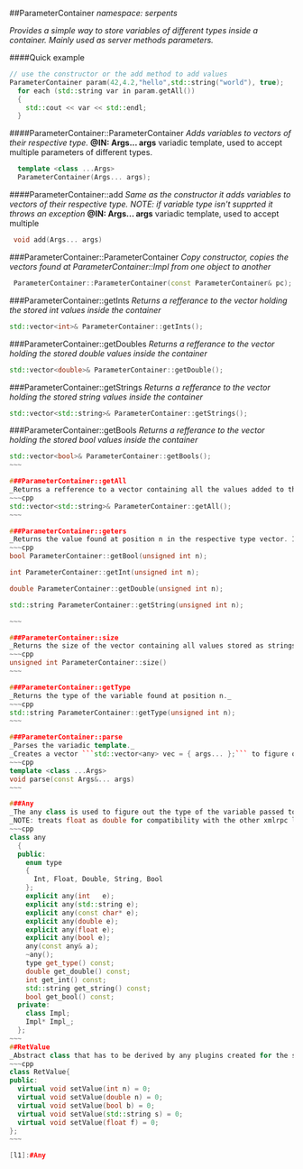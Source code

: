 ##ParameterContainer
_namespace: serpents_


_Provides a simple way to store variables of different types inside a container. Mainly used as server methods parameters._

####Quick example

~~~cpp
// use the constructor or the add method to add values
ParameterContainer param(42,4.2,"hello",std::string("world"), true); 
  for each (std::string var in param.getAll())
  {
    std::cout << var << std::endl;
  }
~~~
####ParameterContainer::ParameterContainer
_Adds variables to vectors of their respective type._
**@IN: Args... args** variadic template, used to accept multiple parameters of different types.
~~~cpp
  template <class ...Args>
  ParameterContainer(Args... args);
~~~
####ParameterContainer::add
_Same as the constructor it adds variables to vectors of their respective type._
_NOTE: if variable type isn't supprted it throws an exception_
**@IN: Args... args** variadic template, used to accept multiple
~~~cpp
 void add(Args... args)
~~~

###ParameterContainer::ParameterContainer
_Copy constructor, copies the vectors found at ParameterContainer::Impl from one object to another_
~~~cpp
 ParameterContainer::ParameterContainer(const ParameterContainer& pc);
~~~

###ParameterContainer::getInts
_Returns a refferance to the vector holding the stored int values inside the container_
~~~cpp
std::vector<int>& ParameterContainer::getInts();
~~~

###ParameterContainer::getDoubles
_Returns a refferance to the vector holding the stored double values inside the container_

~~~cpp
std::vector<double>& ParameterContainer::getDouble();
~~~

###ParameterContainer::getStrings
_Returns a refferance to the vector holding the stored string values inside the container_
~~~cpp
std::vector<std::string>& ParameterContainer::getStrings();
~~~

###ParameterContainer::getBools
_Returns a refferance to the vector holding the stored bool values inside the container_
~~~~cpp
std::vector<bool>& ParameterContainer::getBools();
~~~

###ParameterContainer::getAll
_Returns a refference to a vector containing all the values added to the ParameterContainer converted to string values._
~~~cpp
std::vector<std::string>& ParameterContainer::getAll();
~~~

###ParameterContainer::geters
_Returns the value found at position n in the respective type vector. If no value is found throws ParamContainerException._
~~~cpp
bool ParameterContainer::getBool(unsigned int n);

int ParameterContainer::getInt(unsigned int n);

double ParameterContainer::getDouble(unsigned int n);

std::string ParameterContainer::getString(unsigned int n);

~~~

###ParameterContainer::size
_Returns the size of the vector containing all values stored as strings._
~~~cpp
unsigned int ParameterContainer::size()
~~~

###ParameterContainer::getType
_Returns the type of the variable found at position n._
~~~cpp
std::string ParameterContainer::getType(unsigned int n);
~~~

###ParameterContainer::parse
_Parses the variadic template._
_Creates a vector ```std::vector<any> vec = { args... };``` to figure out the type of the parameters. Depending on the type deduced by the [any][l1] class constructor it places the variable in the respective type vector. Also stores its type and the variable itself as a string in the 'All' vector._
~~~cpp
template <class ...Args>
void parse(const Args&... args)
~~~

###Any
_The any class is used to figure out the type of the variable passed to ParameterContainer::parse_
_NOTE: treats float as double for compatibility with the other xmlrpc libs used._
~~~cpp
class any
  {
  public:
    enum type 
    { 
      Int, Float, Double, String, Bool
    };
    explicit any(int   e);
    explicit any(std::string e);
    explicit any(const char* e);
    explicit any(double e);
    explicit any(float e); 
    explicit any(bool e);
    any(const any& a);
    ~any();
    type get_type() const;
    double get_double() const;
    int get_int() const;
    std::string get_string() const;
    bool get_bool() const;
  private:
    class Impl;
    Impl* Impl_;
  };
~~~
##RetValue
_Abstract class that has to be derived by any plugins created for the serpents-rpc lib._
~~~cpp
class RetValue{
public:
  virtual void setValue(int n) = 0;
  virtual void setValue(double n) = 0;
  virtual void setValue(bool b) = 0;
  virtual void setValue(std::string s) = 0;
  virtual void setValue(float f) = 0;
};
~~~

[l1]:#Any